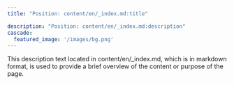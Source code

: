 ```yaml
---
title: "Position: content/en/_index.md:title"

description: "Position: content/en/_index.md:description"
cascade:
  featured_image: '/images/bg.png'
---
```


This description text located in content/en/_index.md, which is in markdown format, is used to provide a brief overview of the content or purpose of the page.
